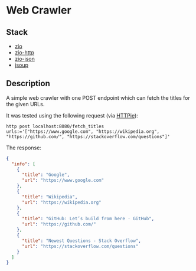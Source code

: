 # Web Crawler

## Stack

* [zio](https://github.com/zio/zio)
* [zio-http](https://github.com/zio/zio-http)
* [zio-json](https://github.com/zio/zio-json)
* [jsoup](https://github.com/jhy/jsoup)

## Description

A simple web crawler with one POST endpoint
which can fetch the titles for the given URLs.

It was tested using the following request (via [HTTPie](https://httpie.io/)):

```shell
http post localhost:8080/fetch_titles urls:='["https://www.google.com", "https://wikipedia.org", "https://github.com/", "https://stackoverflow.com/questions"]'
```

The response:

```json
{
  "info": [
    {
      "title": "Google",
      "url": "https://www.google.com"
    },
    {
      "title": "Wikipedia",
      "url": "https://wikipedia.org"
    },
    {
      "title": "GitHub: Let’s build from here · GitHub",
      "url": "https://github.com/"
    },
    {
      "title": "Newest Questions - Stack Overflow",
      "url": "https://stackoverflow.com/questions"
    }
  ]
}
```